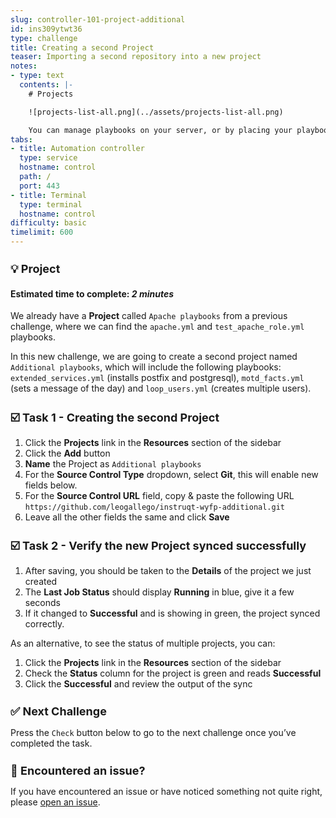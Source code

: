 ```yaml
---
slug: controller-101-project-additional
id: ins309ytwt36
type: challenge
title: Creating a second Project
teaser: Importing a second repository into a new project
notes:
- type: text
  contents: |-
    # Projects

    ![projects-list-all.png](../assets/projects-list-all.png)

    You can manage playbooks on your server, or by placing your playbooks into a source code management (SCM) system supported by automation controller, including Git, Subversion, and Red Hat Insights.
tabs:
- title: Automation controller
  type: service
  hostname: control
  path: /
  port: 443
- title: Terminal
  type: terminal
  hostname: control
difficulty: basic
timelimit: 600
---
```

💡 Project
===
#### Estimated time to complete: *2 minutes*<p>

We already have a **Project** called `Apache playbooks` from a previous challenge, where we can find the `apache.yml` and `test_apache_role.yml`  playbooks.

In this new challenge, we are going to create a second project named `Additional playbooks`, which will include the following playbooks: `extended_services.yml` (installs postfix and postgresql), `motd_facts.yml` (sets a message of the day) and `loop_users.yml` (creates multiple users).



☑️ Task 1 - Creating the second Project
===

1. Click the **Projects** link in the **Resources** section of the sidebar
2. Click the **Add** button
3. **Name** the Project as `Additional playbooks`
4. For the **Source Control Type** dropdown, select **Git**, this will enable new fields below.
5. For the **Source Control URL** field, copy & paste the following URL `https://github.com/leogallego/instruqt-wyfp-additional.git`
6. Leave all the other fields the same and click **Save**

☑️ Task 2 - Verify the new Project synced successfully
===

1. After saving, you should be taken to the **Details** of the project we just created
2. The **Last Job Status** should display **Running** in blue, give it a few seconds
3. If it changed to **Successful** and is showing in green, the project synced correctly.

As an alternative, to see the status of multiple projects, you can:
1. Click the **Projects** link in the **Resources** section of the sidebar
2. Check the **Status** column for the project is green and reads **Successful**
3. Click the **Successful** and review the output of the sync

✅ Next Challenge
===
Press the `Check` button below to go to the next challenge once you’ve completed the task.

🐛 Encountered an issue?
====

If you have encountered an issue or have noticed something not quite right, please [open an issue](https://github.com/ansible/instruqt/issues/new?labels=intro-to-controller&title=Issue+with+Intro+to+Controller+slug+ID:+controller-101-project-2&assignees=leogallego).

<style type="text/css" rel="stylesheet">
  .lightbox {
    display: none;
    position: fixed;
    justify-content: center;
    align-items: center;
    z-index: 999;
    top: 0;
    left: 0;
    right: 0;
    bottom: 0;
    padding: 1rem;
    background: rgba(0, 0, 0, 0.8);
    margin-left: auto;
    margin-right: auto;
    margin-top: auto;
    margin-bottom: auto;
  }
  .lightbox:target {
    display: flex;
  }
  .lightbox img {
    /* max-height: 100% */
    max-width: 60%;
    max-height: 60%;
  }
  img {
    display: block;
    margin-left: auto;
    margin-right: auto;
  }
  h1 {
    font-size: 18px;
  }
    h2 {
    font-size: 16px;
    font-weight: 600
  }
    h3 {
    font-size: 14px;
    font-weight: 600
  }
  p span {
    font-size: 14px;
  }
  ul li span {
    font-size: 14px
  }
</style>
